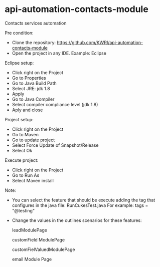 # api-automation-contacts-module
Contacts services automation

Pre condition:
 - Clone the repository: 
     https://github.com/KWRI/api-automation-contacts-module
 - Open the project in any IDE. 
     Example: Eclipse

Eclipse setup:
 - Click right on the Project
 - Go to Properties
 - Go to Java Build Path 
 - Select JRE: jdk 1.8
 - Apply
 - Go to Java Compiler 
 - Select compiler compliance level (jdk 1.8)
 - Aply and close

Project setup:
 - Click right on the Project
 - Go to Maven 
 - Go to update project 
 - Select Force Update of Snapshot/Release
 - Select Ok

Execute project:
 - Click right on the Project 
 - Go to Run As 
 - Select Maven install

Note:
- You can select the feature that should be execute adding the tag that configures in the java file: RunCukesTest.java
For example:
       tags = "@testing"
       
- Change the values in the outlines scenarios for these features:
  
  leadModulePage
  
  customField ModulePage
  
  customFielValuedModulePage
  
  email Module Page
